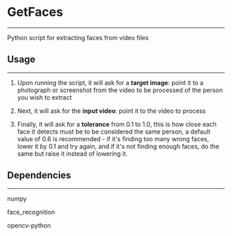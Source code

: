 # GetFaces
***
Python script for extracting faces from video files


## Usage
***
1. Upon running the script, it will ask for a **target image**: point it to a photograph or screenshot from the video to be processed of the person you wish to extract

2. Next, it will ask for the **input video**: point it to the video to process

3. Finally, it will ask for a **tolerance** from 0.1 to 1.0, this is how close each face it detects must be to be considered the same person, a default value of 0.6 is recommended - if it's finding too many wrong faces, lower it by 0.1 and try again, and if it's not finding enough faces, do the same but raise it instead of lowering it.

## Dependencies
***
numpy

face_recognition

opencv-python
